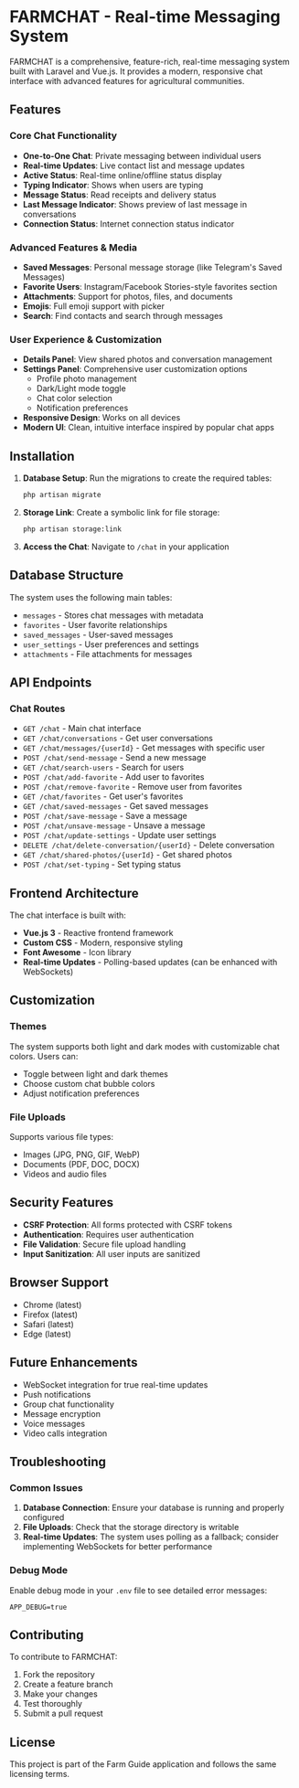 # FARMCHAT - Real-time Messaging System

FARMCHAT is a comprehensive, feature-rich, real-time messaging system built with Laravel and Vue.js. It provides a modern, responsive chat interface with advanced features for agricultural communities.

## Features

### Core Chat Functionality
- **One-to-One Chat**: Private messaging between individual users
- **Real-time Updates**: Live contact list and message updates
- **Active Status**: Real-time online/offline status display
- **Typing Indicator**: Shows when users are typing
- **Message Status**: Read receipts and delivery status
- **Last Message Indicator**: Shows preview of last message in conversations
- **Connection Status**: Internet connection status indicator

### Advanced Features & Media
- **Saved Messages**: Personal message storage (like Telegram's Saved Messages)
- **Favorite Users**: Instagram/Facebook Stories-style favorites section
- **Attachments**: Support for photos, files, and documents
- **Emojis**: Full emoji support with picker
- **Search**: Find contacts and search through messages

### User Experience & Customization
- **Details Panel**: View shared photos and conversation management
- **Settings Panel**: Comprehensive user customization options
  - Profile photo management
  - Dark/Light mode toggle
  - Chat color selection
  - Notification preferences
- **Responsive Design**: Works on all devices
- **Modern UI**: Clean, intuitive interface inspired by popular chat apps

## Installation

1. **Database Setup**: Run the migrations to create the required tables:
   ```bash
   php artisan migrate
   ```

2. **Storage Link**: Create a symbolic link for file storage:
   ```bash
   php artisan storage:link
   ```

3. **Access the Chat**: Navigate to `/chat` in your application

## Database Structure

The system uses the following main tables:
- `messages` - Stores chat messages with metadata
- `favorites` - User favorite relationships
- `saved_messages` - User-saved messages
- `user_settings` - User preferences and settings
- `attachments` - File attachments for messages

## API Endpoints

### Chat Routes
- `GET /chat` - Main chat interface
- `GET /chat/conversations` - Get user conversations
- `GET /chat/messages/{userId}` - Get messages with specific user
- `POST /chat/send-message` - Send a new message
- `GET /chat/search-users` - Search for users
- `POST /chat/add-favorite` - Add user to favorites
- `POST /chat/remove-favorite` - Remove user from favorites
- `GET /chat/favorites` - Get user's favorites
- `GET /chat/saved-messages` - Get saved messages
- `POST /chat/save-message` - Save a message
- `POST /chat/unsave-message` - Unsave a message
- `POST /chat/update-settings` - Update user settings
- `DELETE /chat/delete-conversation/{userId}` - Delete conversation
- `GET /chat/shared-photos/{userId}` - Get shared photos
- `POST /chat/set-typing` - Set typing status

## Frontend Architecture

The chat interface is built with:
- **Vue.js 3** - Reactive frontend framework
- **Custom CSS** - Modern, responsive styling
- **Font Awesome** - Icon library
- **Real-time Updates** - Polling-based updates (can be enhanced with WebSockets)

## Customization

### Themes
The system supports both light and dark modes with customizable chat colors. Users can:
- Toggle between light and dark themes
- Choose custom chat bubble colors
- Adjust notification preferences

### File Uploads
Supports various file types:
- Images (JPG, PNG, GIF, WebP)
- Documents (PDF, DOC, DOCX)
- Videos and audio files

## Security Features

- **CSRF Protection**: All forms protected with CSRF tokens
- **Authentication**: Requires user authentication
- **File Validation**: Secure file upload handling
- **Input Sanitization**: All user inputs are sanitized

## Browser Support

- Chrome (latest)
- Firefox (latest)
- Safari (latest)
- Edge (latest)

## Future Enhancements

- WebSocket integration for true real-time updates
- Push notifications
- Group chat functionality
- Message encryption
- Voice messages
- Video calls integration

## Troubleshooting

### Common Issues

1. **Database Connection**: Ensure your database is running and properly configured
2. **File Uploads**: Check that the storage directory is writable
3. **Real-time Updates**: The system uses polling as a fallback; consider implementing WebSockets for better performance

### Debug Mode

Enable debug mode in your `.env` file to see detailed error messages:
```
APP_DEBUG=true
```

## Contributing

To contribute to FARMCHAT:
1. Fork the repository
2. Create a feature branch
3. Make your changes
4. Test thoroughly
5. Submit a pull request

## License

This project is part of the Farm Guide application and follows the same licensing terms.
